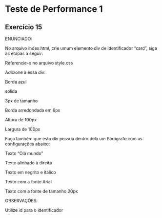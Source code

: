 # Teste de Performance 1

## Exercício 15

ENUNCIADO:

No arquivo index.html, crie umum elemento div de identificador “card”, siga as etapas a seguir:

Referencie-o no arquivo style.css

Adicione à essa div:

Borda azul

sólida

3px de tamanho

Borda arredondada em 8px

Altura de 100px

Largura de 100px

Faça também que esta div possua dentro dela um Parágrafo com as configurações abaixo:

Texto “Olá mundo”

Texto alinhado à direita

Texto em negrito e itálico

Texto com a fonte Arial

Texto com a fonte de tamanho 20px

OBSERVAÇÕES:

Utilize id para o identificador
